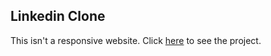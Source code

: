 ## Linkedin Clone

This isn't a responsive website. Click [here](https://codepen.io/xEfeHD/full/dyZzbob) to see the project.